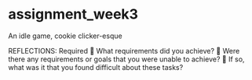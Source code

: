 # assignment_week3

An idle game, cookie clicker-esque

REFLECTIONS:
Required
🎯 What requirements did you achieve?
🎯 Were there any requirements or goals that you were unable to achieve?
🎯 If so, what was it that you found difficult about these tasks?
